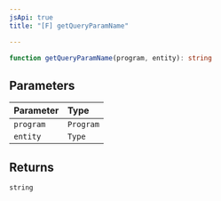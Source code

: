 ```yaml
---
jsApi: true
title: "[F] getQueryParamName"

---
```

```ts
function getQueryParamName(program, entity): string
```

## Parameters

| Parameter | Type |
| :------ | :------ |
| `program` | `Program` |
| `entity` | `Type` |

## Returns

`string`
